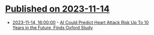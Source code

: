 # [Published on 2023-11-14](index.md)

* [2023-11-14, 16:00:00](https://science.slashdot.org/story/23/11/14/1548238/ai-could-predict-heart-attack-risk-up-to-10-years-in-the-future-finds-oxford-study?utm_source=rss1.0mainlinkanon&utm_medium=feed) - [AI Could Predict Heart Attack Risk Up To 10 Years in the Future, Finds Oxford Study](https://science.slashdot.org/story/23/11/14/1548238/ai-could-predict-heart-attack-risk-up-to-10-years-in-the-future-finds-oxford-study?utm_source=rss1.0mainlinkanon&utm_medium=feed)
